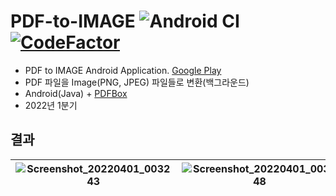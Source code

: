 # PDF-to-IMAGE ![Android CI](https://github.com/Neibce/PDF-to-IMAGE/actions/workflows/android.yml/badge.svg) [![CodeFactor](https://www.codefactor.io/repository/github/neibce/pdf-to-image/badge)](https://www.codefactor.io/repository/github/neibce/pdf-to-image)
- PDF to IMAGE Android Application.
[Google Play](https://play.google.com/store/apps/details?id=dev.jun0.pdftoimage)
- PDF 파일을 Image(PNG, JPEG) 파일들로 변환(백그라운드)
- Android(Java) + [PDFBox](https://pdfbox.apache.org/)
- 2022년 1분기


## 결과
![Screenshot_20220401_003243](https://github.com/Neibce/PDF-to-IMAGE/assets/18096595/f9e6809b-4253-435e-8a5e-7524eaecc724)|![Screenshot_20220401_003448](https://github.com/Neibce/PDF-to-IMAGE/assets/18096595/2380f78b-4e14-48ba-ab13-c7710cf1abb3)|![Screenshot_20220401_003524](https://github.com/Neibce/PDF-to-IMAGE/assets/18096595/0652db3d-4788-44b0-9b7e-3a47fb8cda1d)|![Screenshot_20220401_003551](https://github.com/Neibce/PDF-to-IMAGE/assets/18096595/e5a38bb7-74ae-4986-aa56-606ec5d847b1)
|--|--|--|--|
